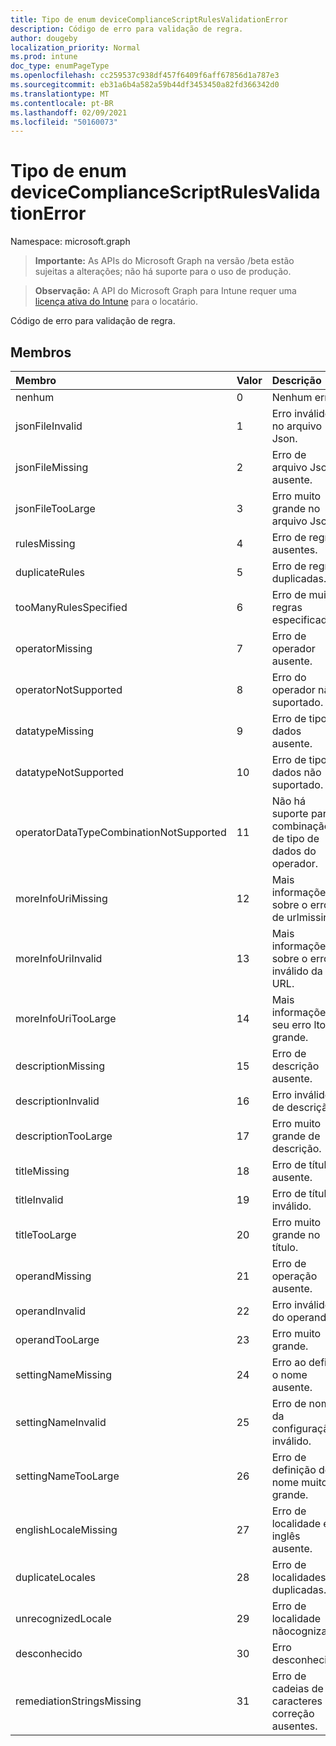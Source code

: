 ```yaml
---
title: Tipo de enum deviceComplianceScriptRulesValidationError
description: Código de erro para validação de regra.
author: dougeby
localization_priority: Normal
ms.prod: intune
doc_type: enumPageType
ms.openlocfilehash: cc259537c938df457f6409f6aff67856d1a787e3
ms.sourcegitcommit: eb31a6b4a582a59b44df3453450a82fd366342d0
ms.translationtype: MT
ms.contentlocale: pt-BR
ms.lasthandoff: 02/09/2021
ms.locfileid: "50160073"
---
```

# <a name="devicecompliancescriptrulesvalidationerror-enum-type"></a>Tipo de enum deviceComplianceScriptRulesValidationError

Namespace: microsoft.graph

> **Importante:** As APIs do Microsoft Graph na versão /beta estão sujeitas a alterações; não há suporte para o uso de produção.

> **Observação:** A API do Microsoft Graph para Intune requer uma [licença ativa do Intune](https://go.microsoft.com/fwlink/?linkid=839381) para o locatário.

Código de erro para validação de regra.

## <a name="members"></a>Membros
|Membro|Valor|Descrição|
|:---|:---|:---|
|nenhum|0|Nenhum erro.|
|jsonFileInvalid|1 |Erro inválido no arquivo Json.|
|jsonFileMissing|2 |Erro de arquivo Json ausente.|
|jsonFileTooLarge|3 |Erro muito grande no arquivo Json.|
|rulesMissing|4 |Erro de regras ausentes.|
|duplicateRules|5 |Erro de regras duplicadas.|
|tooManyRulesSpecified|6 |Erro de muitas regras especificadas.|
|operatorMissing|7 |Erro de operador ausente.|
|operatorNotSupported|8 |Erro do operador não suportado.|
|datatypeMissing|9 |Erro de tipo de dados ausente.|
|datatypeNotSupported|10 |Erro de tipo de dados não suportado.|
|operatorDataTypeCombinationNotSupported|11 |Não há suporte para a combinação de tipo de dados do operador.|
|moreInfoUriMissing|12 |Mais informações sobre o erro de urlmissing.|
|moreInfoUriInvalid|13 |Mais informações sobre o erro inválido da URL.|
|moreInfoUriTooLarge|14 |Mais informações seu erro ltoo grande.|
|descriptionMissing|15 |Erro de descrição ausente.|
|descriptionInvalid|16 |Erro inválido de descrição.|
|descriptionTooLarge|17 |Erro muito grande de descrição.|
|titleMissing|18 |Erro de título ausente.|
|titleInvalid|19|Erro de título inválido.|
|titleTooLarge|20|Erro muito grande no título.|
|operandMissing| 21 |Erro de operação ausente.|
|operandInvalid|22|Erro inválido do operand.|
|operandTooLarge|23|Erro muito grande.|
|settingNameMissing|24|Erro ao definir o nome ausente.|
|settingNameInvalid|25|Erro de nome da configuração inválido.|
|settingNameTooLarge|26|Erro de definição de nome muito grande.|
|englishLocaleMissing|27|Erro de localidade em inglês ausente.|
|duplicateLocales|28|Erro de localidades duplicadas.|
|unrecognizedLocale|29|Erro de localidade nãocognizado.|
|desconhecido|30|Erro desconhecido.|
|remediationStringsMissing|31|Erro de cadeias de caracteres de correção ausentes.|




